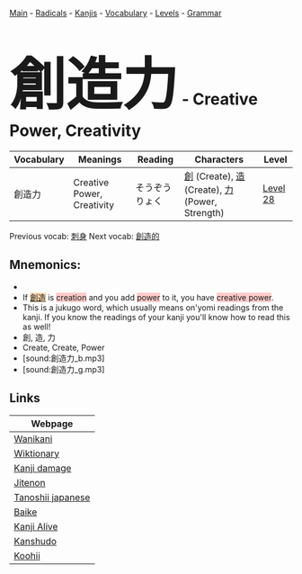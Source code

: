 <style> bigfont {font-size: 100px}</style>
[Main](../README.md) -
[Radicals](../radicals.md) -
[Kanjis](../kanjis.md) -
[Vocabulary](../vocabulary.md) -
[Levels](../levels.md) -
[Grammar](../grammar.md)
# <bigfont> 創造力</bigfont> - Creative Power, Creativity 

| Vocabulary | Meanings | Reading | Characters | Level |
| --- | --- | --- | --- | --- |
| 創造力 | Creative Power, Creativity | そうぞうりょく |  [創](../kanjis/創.md) (Create), [造](../kanjis/造.md) (Create), [力](../kanjis/力.md) (Power, Strength) | [Level 28](../levels/wk_level28.md) |

Previous vocab: [刺身](刺身.md) Next vocab: [創造的](創造的.md) 

## Mnemonics:

* 
* If <span style="background-color:#fed8b1"> [創造](https://jisho.org/search/創造)</span> is <span style="background-color:#ffcccb"> creation</span> and you add <span style="background-color:#ffcccb"> power</span> to it, you have <span style="background-color:#ffcccb"> creative power</span>.
* This is a jukugo word, which usually means on'yomi readings from the kanji. If you know the readings of your kanji you'll know how to read this as well!
* 創, 造, 力
* Create, Create, Power
* [sound:創造力_b.mp3]
* [sound:創造力_g.mp3]


## Links 

| Webpage |
| --- |
| [Wanikani          ](https://www.wanikani.com/kanji/創造力) |
| [Wiktionary        ](https://en.wiktionary.org/wiki/創造力) |
| [Kanji damage      ](http://www.kanjidamage.com/kanji/search?utf8=✓&q=創造力) |
| [Jitenon           ](https://jitenon.com/kanji/創造力) |
| [Tanoshii japanese ](https://www.tanoshiijapanese.com/dictionary/kanji.cfm?k=創造力) |
| [Baike             ](https://baike.baidu.com/item/創造力) |
| [Kanji Alive       ](https://app.kanjialive.com/創造力) |
| [Kanshudo          ](https://www.kanshudo.com/searchmn?q=創造力) |
| [Koohii            ](https://kanji.koohii.com/study/kanji/創造力) |
